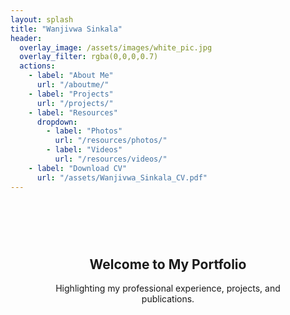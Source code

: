 ```yaml
---
layout: splash
title: "Wanjivwa Sinkala"
header:
  overlay_image: /assets/images/white_pic.jpg
  overlay_filter: rgba(0,0,0,0.7)
  actions:
    - label: "About Me"
      url: "/aboutme/"
    - label: "Projects"
      url: "/projects/"
    - label: "Resources"
      dropdown:
        - label: "Photos"
          url: "/resources/photos/"
        - label: "Videos"
          url: "/resources/videos/"
    - label: "Download CV"
      url: "/assets/Wanjivwa_Sinkala_CV.pdf"
---
```


<section style="text-align:center; padding:60px;">
  <h1>Welcome to My Portfolio</h1>
  <p>Highlighting my professional experience, projects, and publications.</p>
</section>

